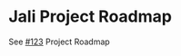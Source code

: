 # Jali Project Roadmap

See [#123][123] Project Roadmap

[123]: https://github.com/latticework/jali/issues/123
